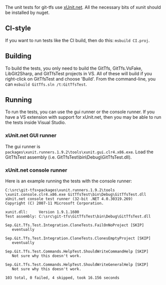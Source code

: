The unit tests for git-tfs use [xUnit.net](http://xunit.codeplex.com). All the necessary bits of xunit should be installed by nuget.

## CI-style

If you want to run tests like the CI build, then do this: `msbuild CI.proj`.

## Building

To build the tests, you only need to build the GitTfs, GitTfs.VsFake, LibGit2Sharp, and GitTfsTest projects in VS. All of these will build if you right-click on GitTfsTest and choose 'Build'. From the command-line, you can `msbuild GitTfs.sln /t:GitTfsTest`.

## Running

To run the tests, you can use the gui runner or the console runner. If you have a VS extension with support for xUnit.net, then you may be able to run the tests inside Visual Studio.

### xUnit.net GUI runner

The gui runner is `packages\xunit.runners.1.9.2\tools\xunit.gui.clr4.x86.exe`. Load the GitTfsTest assembly (i.e. GitTfsTest\bin\Debug\GitTfsTest.dll).

### xUnit.net console runner

Here is an example running the tests with the console runner:

```
C:\src\git-tfs>packages\xunit.runners.1.9.2\tools
\xunit.console.clr4.x86.exe GitTfsTest\bin\Debug\GitTfsTest.dll
xUnit.net console test runner (32-bit .NET 4.0.30319.269)
Copyright (C) 2007-11 Microsoft Corporation.

xunit.dll:     Version 1.9.1.1600
Test assembly: C:\src\git-tfs\GitTfsTest\bin\Debug\GitTfsTest.dll

Sep.Git.Tfs.Test.Integration.CloneTests.FailOnNoProject [SKIP]
   eventually

Sep.Git.Tfs.Test.Integration.CloneTests.ClonesEmptyProject [SKIP]
   eventually

Sep.Git.Tfs.Test.Commands.HelpTest.ShouldWriteCommandHelp [SKIP]
   Not sure why this doesn't work.

Sep.Git.Tfs.Test.Commands.HelpTest.ShouldWriteGeneralHelp [SKIP]
   Not sure why this doesn't work.

103 total, 0 failed, 4 skipped, took 16.156 seconds
```
